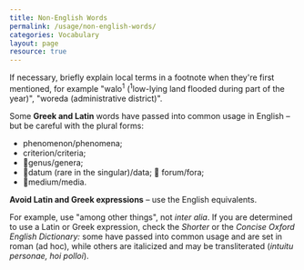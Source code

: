 ```yaml
---
title: Non-English Words
permalink: /usage/non-english-words/
categories: Vocabulary
layout: page
resource: true
---
```


If necessary, briefly explain local terms in a footnote when they're first mentioned, for example "walo<sup>1</sup> (<sup>1</sup>low-lying land flooded during part of the year)", "woreda (administrative district)".

Some __Greek and Latin__ words have passed into common usage in English – but be careful with the plural forms:

* phenomenon/phenomena;
* criterion/criteria;
* 􏰃genus/genera;
* 􏰃datum (rare in the singular)/data; 􏰃 forum/fora;
* 􏰃medium/media.

__Avoid Latin and Greek expressions__ – use the English equivalents.

For example, use "among other things", not *inter alia*. If you are determined to use a Latin or Greek expression, check the *Shorter* or the *Concise Oxford English Dictionary:* some have passed into common usage and are set in roman (ad hoc), while others are italicized and may be transliterated (*intuitu personae, hoi polloi*).